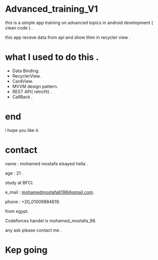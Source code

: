 # Advanced_training_V1
this is a simple app training on advanced topics in android development ( clean code ) .

this app receve data from api and show thim in recycler view .

# what I used to do this .

- Data Binding.
- RecyclerView.
- CardView.
- MVVM design pattern.
- REST API( retrofit) .
- CallBack .

# end 
i hope you like it.

# contact
name : mohamed mostafa elsayed hella .

age : 21 .

study at BFCI.

e_mail : mohamedmostafa6198@gmail.com.

phone : +20_01009884619.

from egypt.

Codeforces handel is mohamed_mostafa_98.

any ask please contact me .

# Kep going

